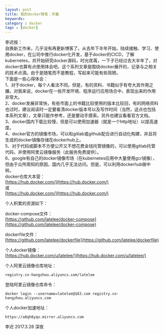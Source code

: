 ```yaml
---  
layout: post  
title: 我的docker随笔：开篇  
keywords:   
category : docker  
tags : [docker]  
---  
```

李迟按：  
自换新工作来，几乎没有再更新博客了。从去年下半年开始，陆续接触、学习、使用docker，在公司中推行docker化开发，基于docker的CICD，了解kubernetes，并开始研究docker源码，时光荏苒，一下子已经过去大半年了，对docker也算有点使用体会吧。这个系列文章是围绕docker展开的，记录与之相关的技术点滴。由于是随笔而不是教程，写起来可能有些简陋。  
下面是一些心得体会：  
1、对于docker，每个人看法不同。但是，有的资料、书籍似乎有夸大其作用之嫌。对我来说，docker在一些开发环境、程序运行应用场合中，表现出来的作用非常大。  
2、docker发展非常快，有些市面上的书籍比较使用的版本比较旧，有的网络资料也过时，建议阅读时一定要看清docker版本号以及写作时间（当然，这点也包括本系列文章），文章只能作参考，还是要动手摸索。另外也建议看看官方文档。  
3、docker国内下载比较慢，但是可以使用加速器（就是一个http地址）以提高速度。   
4、docker官方的镜像市场，可以和gitlab或github配合进行自动化构建，并且将生成的docker镜像存储在dockerhub上。   
5、对于代码或脚本不方便公开又不想花费金钱托管镜像的，可以使用gitlab托管代码，并使用阿里云镜像服务（此服务免费提供）。   
6、google有自己的docker镜像市场（在kubernetes应用中大量使用gcr镜像），但由于众所周知的原因，国内几乎无法访问。但是，可以利用dockerhub做中转。   
docker仓库大本营：  
[https://hub.docker.com/](https://hub.docker.com/)  
或  
[https://hub.docker.com/](https://hub.docker.com/)  
  
个人积累的资源如下：  
  
docker-compose文件：  
[https://github.com/latelee/docker-compose](https://github.com/latelee/docker-compose)  
  
dockerfile文件：  
[https://github.com/latelee/dockerfile](https://github.com/latelee/dockerfile)  
  
个人docker镜像：  
[https://hub.docker.com/u/latelee/](https://hub.docker.com/u/latelee/)  
  
个人阿里云镜像仓库地址：  
```
registry.cn-hangzhou.aliyuncs.com/latelee  
```
登陆阿里云镜像仓库命令：  
```
docker login --username=latelee@163.com registry.cn-hangzhou.aliyuncs.com  
```
个人docker加速地址：  
```
https://a8qh6yqv.mirror.aliyuncs.com  
```
李迟 2017.3.28 深夜  
